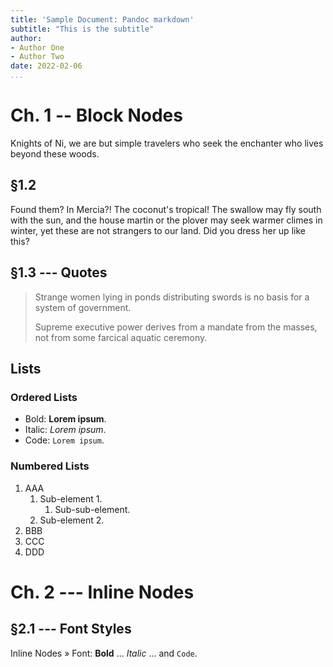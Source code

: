 ```yaml
---
title: 'Sample Document: Pandoc markdown'
subtitle: "This is the subtitle"
author:
- Author One
- Author Two
date: 2022-02-06
...
```


# Ch. 1 -- Block Nodes

Knights of Ni, we are but simple travelers who seek the enchanter who lives beyond these woods.

## §1.2

Found them? In Mercia?! The coconut's tropical!
The swallow may fly south with the sun, and the house martin or the plover may seek warmer climes in winter, yet these are not strangers to our land.
Did you dress her up like this?

## §1.3 --- Quotes

> Strange women lying in ponds distributing swords is no basis for a system of government.
>
> Supreme executive power derives from a mandate from the masses, not from some farcical aquatic ceremony.

## Lists

### Ordered Lists

- Bold: **Lorem ipsum**.
- Italic: _Lorem ipsum_.
- Code: `Lorem ipsum`.

### Numbered Lists

1. AAA
    1. Sub-element 1.
        1. Sub-sub-element.
    1. Sub-element 2.
2. BBB
3. CCC
4. DDD

# Ch. 2 --- Inline Nodes

## §2.1 --- Font Styles

Inline Nodes » Font: **Bold** ... _Italic_ ... and `Code`.
